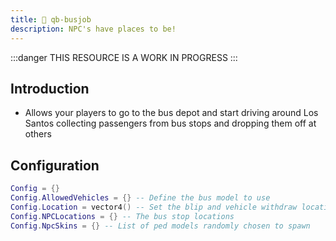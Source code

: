 ```yaml
---
title: 🚌 qb-busjob
description: NPC's have places to be!
---
```


:::danger
THIS RESOURCE IS A WORK IN PROGRESS
:::

## Introduction

* Allows your players to go to the bus depot and start driving around Los Santos collecting passengers from bus stops and dropping them off at others

## Configuration

```lua
Config = {}
Config.AllowedVehicles = {} -- Define the bus model to use
Config.Location = vector4() -- Set the blip and vehicle withdraw location
Config.NPCLocations = {} -- The bus stop locations
Config.NpcSkins = {} -- List of ped models randomly chosen to spawn
```
